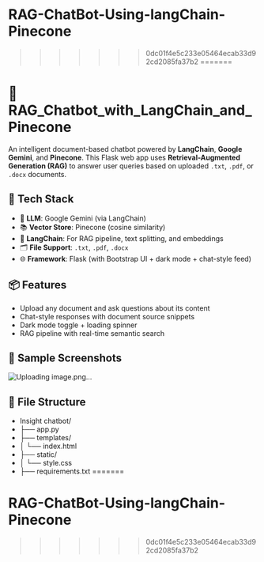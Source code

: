 # RAG-ChatBot-Using-langChain-Pinecone
>>>>>>> 0dc01f4e5c233e05464ecab33d92cd2085fa37b2
=======
# 🤖 RAG_Chatbot_with_LangChain_and_Pinecone

An intelligent document-based chatbot powered by **LangChain**, **Google Gemini**, and **Pinecone**. This Flask web app uses **Retrieval-Augmented Generation (RAG)** to answer user queries based on uploaded `.txt`, `.pdf`, or `.docx` documents.

## 🚀 Tech Stack
- 🧠 **LLM**: Google Gemini (via LangChain)
- 📚 **Vector Store**: Pinecone (cosine similarity)
- 🧩 **LangChain**: For RAG pipeline, text splitting, and embeddings
- 🗂️ **File Support**: `.txt`, `.pdf`, `.docx`
- 🌐 **Framework**: Flask (with Bootstrap UI + dark mode + chat-style feed)

## 📦 Features
- Upload any document and ask questions about its content
- Chat-style responses with document source snippets
- Dark mode toggle + loading spinner
- RAG pipeline with real-time semantic search

## 📸 Sample Screenshots
![Uploading image.png…]()



## 📂 File Structure
- Insight chatbot/
- ├── app.py
- ├── templates/
- │   └── index.html
- ├── static/
- │   └── style.css 
- ├── requirements.txt
=======
# RAG-ChatBot-Using-langChain-Pinecone
>>>>>>> 0dc01f4e5c233e05464ecab33d92cd2085fa37b2
